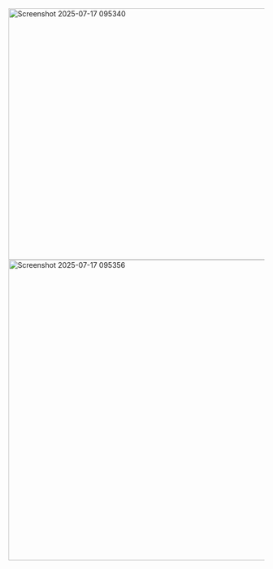 <img width="1398" height="494" alt="Screenshot 2025-07-17 095340" src="https://github.com/user-attachments/assets/2c715021-8c2f-4edc-8692-f2cfd4cab77c" />
<img width="1198" height="591" alt="Screenshot 2025-07-17 095356" src="https://github.com/user-attachments/assets/8e9d6afc-5015-458a-a32c-a7ecc81c7dd0" />

